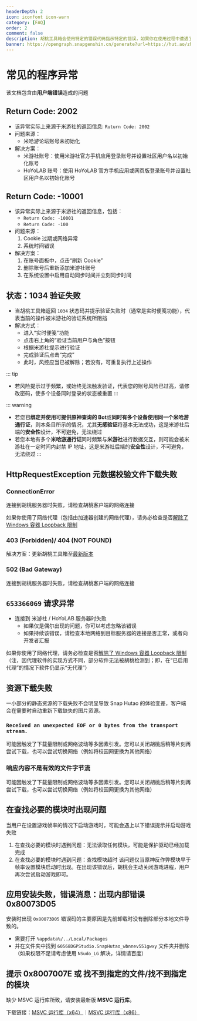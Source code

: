 ```yaml
---
headerDepth: 2
icon: iconfont icon-warn
category: [FAQ]
order: 2
comment: false
description: 胡桃工具箱会使用特定的错误代码指示特定的错误，如果你在使用过程中遭遇了程序错误并且有一个错误代码，你可以尝试在该页查询。
banner: https://opengraph.snapgenshin.cn/generate?url=https://hut.ao/zh/advanced/exceptions.html&has_description=False
---
```


# 常见的程序异常

该文档包含由**用户端错误**造成的问题

## Return Code: 2002

- 该异常实际上来源于米游社的返回信息: `Ruturn Code: 2002`
- 问题来源：
  - 米哈游论坛账号未初始化
- 解决方案：
  - 米游社账号：使用米游社官方手机应用登录账号并设置社区用户名以初始化账号
  - HoYoLAB 账号：使用 HoYoLAB 官方手机应用或网页版登录账号并设置社区用户名以初始化账号

## Return Code: -10001

- 该异常实际上来源于米游社的返回信息，包括：
  - `Return Code: -10001`
  - `Return Code: -100`
- 问题来源：
  1. Cookie 过期或网络异常
  2. 系统时间错误
- 解决方案：
  1. 在账号面板中，点击“刷新 Cookie”
  2. 删除账号后重新添加米游社账号
  3. 在系统设置中启用自动同步时间并立刻同步时间

## 状态：1034 验证失败

- 当胡桃工具箱返回 `1034` 状态码并提示验证失败时（通常是实时便笺功能），代表当前的操作被米游社的验证系统所阻挡
- 解决方式：
  - 进入“实时便笺”功能
  - 点击右上角的“验证当前用户与角色”按钮
  - 根据米游社提示进行验证
  - 完成验证后点击“完成”
  - 此时，风控应当已被解除；若没有，可重复执行上述操作

::: tip
- 若风险提示过于频繁，或始终无法触发验证，代表您的账号风险已过高，请修改密码，使多个设备同时登录的状态被重置
:::

::: warning
- 若您**已绑定并使用可提供原神查询的 Bot**或**同时有多个设备使用同一个米哈游通行证**，则本条目所示的情况，尤其**无感验证**将基本无法成功，这是米游社后端的**安全性**设计，不可避免，无法绕过
- 若您本地有多个**米哈游通行证**同时频繁与**米游社**进行数据交互，则可能会被米游社在一定时间内封禁 IP 地址，这是米游社后端的**安全性**设计，不可避免，无法绕过
:::

## HttpRequestException 元数据校验文件下载失败

### ConnectionError

连接到胡桃服务器时失败，请检查胡桃客户端的网络连接

如果你使用了网络代理（包括由加速器创建的网络代理），请务必检查是否[解除了 Windows 容器 Loopback 限制](FAQ.md#如何通过网络代理使用胡桃工具箱)

### 403 (Forbidden)/ 404 (NOT FOUND)

解决方案：更新胡桃工具箱至[最新版本](../quick-start.md#全新安装)

### 502 (Bad Gateway)

连接到胡桃服务器时失败，请检查胡桃客户端的网络连接

## `653366069` 请求异常

- 连接到 米游社 / HoYoLAB 服务器时失败
  - 如果仅是偶尔出现的问题，你可以考虑忽略该错误
  - 如果持续该错误，请检查本地网络到目标服务器的连接是否正常，或者向开发者汇报

如果你使用了网络代理，请务必检查是否[解除了 Windows 容器 Loopback 限制](FAQ.md#如何通过网络代理使用胡桃工具箱)（注，因代理软件的实现方式不同，部分软件无法被胡桃检测到；即，在“已启用代理”的情况下软件仍显示“无代理”）

## 资源下载失败

一小部分的静态资源的下载失败不会明显导致 Snap Hutao 的体验变差，客户端会在需要时自动重新下载缺失的图片资源。

### `Received an unexpected EOF or 0 bytes from the transport stream.`

可能因触发了下载量限制或网络波动等多因素引发。您可以关闭胡桃后稍等片刻再尝试下载，也可以尝试切换网络（例如将校园网更换为其他网络）

### 响应内容不是有效的文件字节流

可能因触发了下载量限制或网络波动等多因素引发。您可以关闭胡桃后稍等片刻再尝试下载，也可以尝试切换网络（例如将校园网更换为其他网络）

## 在查找必要的模块时出现问题

当用户在设置游戏帧率的情况下启动游戏时，可能会遇上以下错误提示并启动游戏失败

1. 在查找必要的模块时遇到问题：无法读取任何模块，可能是保护驱动已经加载完成
2. 在查找必要的模块时遇到问题：查找模块超时
   该问题仅当原神反作弊模块早于帧率设置模块启动时出现。在出现该错误后，胡桃会主动关闭游戏进程，用户再次尝试启动游戏即可。

## 应用安装失败，错误消息：出现内部错误 0x80073D05

安装时出现 `0x80073D05` 错误码的主要原因是先前卸载时没有删除部分本地文件导致的。

- 需要打开 `%appdata%/../Local/Packages`
- 并在文件夹中找到 `60568DGPStudio.SnapHutao_wbnnev551gwxy` 文件夹并删除（如果权限不足请考虑使用 `NSudo_LG` 解决，详情请百度）

## 提示 0x8007007E 或 找不到指定的文件/找不到指定的模块

缺少 MSVC 运行库所致，请安装最新版 **MSVC 运行库**。

下载链接：[MSVC 运行库（x64）](https://aka.ms/vs/17/release/vc_redist.x64.exe)｜[MSVC 运行库（x86）](https://aka.ms/vs/17/release/vc_redist.x86.exe)
